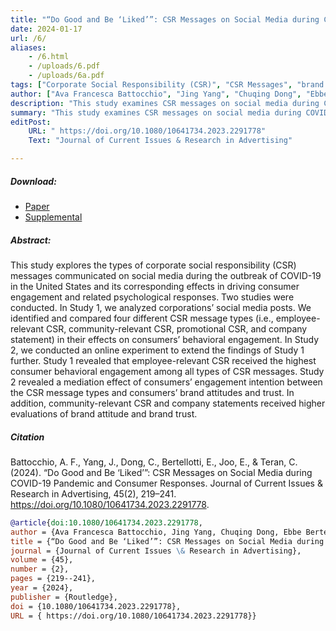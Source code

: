 ```yaml
---
title: "“Do Good and Be ‘Liked’”: CSR Messages on Social Media during COVID-19 Pandemic and Consumer Responses"
date: 2024-01-17
url: /6/
aliases:
    - /6.html
    - /uploads/6.pdf
    - /uploads/6a.pdf
tags: ["Corporate Social Responsibility (CSR)", "CSR Messages", "brand trust", "social media", "brand attitudes", "consumer engagement", "COVID-19 Pandemic" ]
author: ["Ava Francesca Battocchio", "Jing Yang", "Chuqing Dong", "Ebbe Bertellotti", "Eunsin Joo", "Camilla Teran"]
description: "This study examines CSR messages on social media during COVID-19 and their impact on consumer engagement, brand attitudes, and trust."
summary: "This study examines CSR messages on social media during COVID-19, finding that employee-focused CSR drives highest engagement. Community-related and company statements enhance brand perception."
editPost:
    URL: " https://doi.org/10.1080/10641734.2023.2291778"
    Text: "Journal of Current Issues & Research in Advertising"

---
```


##### Download:

- [Paper](/6.pdf)
- [Supplemental](/6a.pdf)

<div class="thinline"></div>

##### Abstract:

This study explores the types of corporate social responsibility (CSR) messages communicated on social media during the outbreak of COVID-19 in the United States and its corresponding effects in driving consumer engagement and related psychological responses. Two studies were conducted. In Study 1, we analyzed corporations’ social media posts. We identified and compared four different CSR message types (i.e., employee-relevant CSR, community-relevant CSR, promotional CSR, and company statement) in their effects on consumers’ behavioral engagement. In Study 2, we conducted an online experiment to extend the findings of Study 1 further. Study 1 revealed that employee-relevant CSR received the highest consumer behavioral engagement among all types of CSR messages. Study 2 revealed a mediation effect of consumers’ engagement intention between the CSR message types and consumers’ brand attitudes and trust. In addition, community-relevant CSR and company statements received higher evaluations of brand attitude and brand trust.

<div class="thinline"></div>

##### Citation

Battocchio, A. F., Yang, J., Dong, C., Bertellotti, E., Joo, E., & Teran, C. (2024). “Do Good and Be ‘Liked’”: CSR Messages on Social Media during COVID-19 Pandemic and Consumer Responses. Journal of Current Issues & Research in Advertising, 45(2), 219–241. https://doi.org/10.1080/10641734.2023.2291778.

```BibTeX
@article{doi:10.1080/10641734.2023.2291778,
author = {Ava Francesca Battocchio, Jing Yang, Chuqing Dong, Ebbe Bertellotti, Eunsin Joo and Camilla Teran},
title = {“Do Good and Be ‘Liked’”: CSR Messages on Social Media during COVID-19 Pandemic and Consumer Responses},
journal = {Journal of Current Issues \& Research in Advertising},
volume = {45},
number = {2},
pages = {219--241},
year = {2024},
publisher = {Routledge},
doi = {10.1080/10641734.2023.2291778},
URL = { https://doi.org/10.1080/10641734.2023.2291778}}
```
